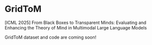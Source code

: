 # GridToM
[ICML 2025] From Black Boxes to Transparent Minds: Evaluating and Enhancing the Theory of Mind in Multimodal Large Language Models

GridToM dataset and code are coming soon!
